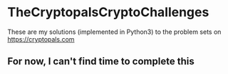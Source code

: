 # TheCryptopalsCryptoChallenges
These are my solutions (implemented in Python3) to the problem sets on https://cryptopals.com

## For now, I can't find time to complete this
